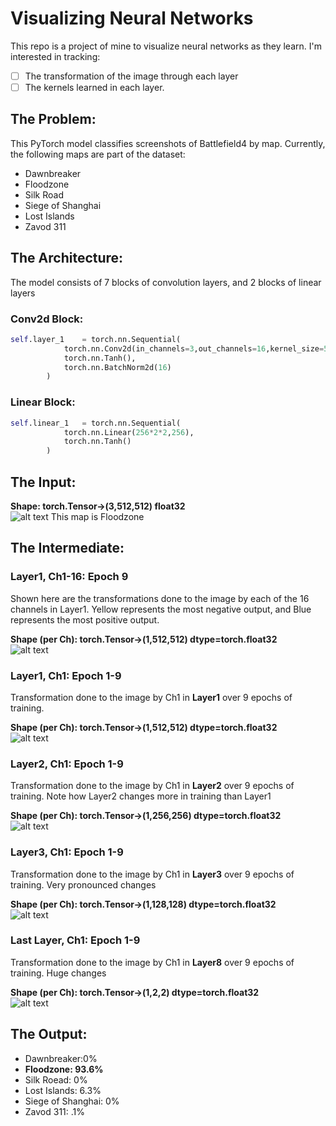# Visualizing Neural Networks
This repo is a project of mine to visualize neural networks as they learn. I'm interested in tracking:
- [ ] The transformation of the image through each layer
- [ ] The kernels learned in each layer.

## The Problem: 
This PyTorch model classifies screenshots of Battlefield4 by map. 
Currently, the following maps are part of the dataset:
- Dawnbreaker
- Floodzone
- Silk Road
- Siege of Shanghai
- Lost Islands
- Zavod 311

## The Architecture: 
The model consists of 7 blocks of convolution layers, and 2 blocks of linear layers  
### Conv2d Block:
```python
self.layer_1    = torch.nn.Sequential(
            torch.nn.Conv2d(in_channels=3,out_channels=16,kernel_size=5,stride=1,padding=2,bias=True),
            torch.nn.Tanh(),
            torch.nn.BatchNorm2d(16)
        )
```  
### Linear Block:
```python
self.linear_1   = torch.nn.Sequential(
            torch.nn.Linear(256*2*2,256),
            torch.nn.Tanh()
        )
```
## The Input:    
**Shape: torch.Tensor->(3,512,512) float32**  
![alt text](https://github.com/steinshark/VisualizedML/blob/main/BaseImg.jpg?raw=true)
This map is Floodzone
## The Intermediate: 

### Layer1, Ch1-16: Epoch 9
Shown here are the transformations done to the image by each of the 16 channels in Layer1. Yellow represents the most negative output, and Blue represents the most positive output.  

**Shape (per Ch): torch.Tensor->(1,512,512) dtype=torch.float32**  
![alt text](https://github.com/steinshark/VisualizedML/blob/main/Layer1_ep0.jpg?raw=true)


### Layer1, Ch1: Epoch 1-9
Transformation done to the image by Ch1 in **Layer1** over 9 epochs of training.  

**Shape (per Ch): torch.Tensor->(1,512,512) dtype=torch.float32**  
![alt text](https://github.com/steinshark/VisualizedML/blob/main/Layer1_ch1.jpg?raw=true)


### Layer2, Ch1: Epoch 1-9
Transformation done to the image by Ch1 in **Layer2** over 9 epochs of training. Note how Layer2 changes more in training than Layer1  

**Shape (per Ch): torch.Tensor->(1,256,256) dtype=torch.float32**  
![alt text](https://github.com/steinshark/VisualizedML/blob/main/Layer2_ch1.jpg?raw=true)


### Layer3, Ch1: Epoch 1-9
Transformation done to the image by Ch1 in **Layer3** over 9 epochs of training. Very pronounced changes

**Shape (per Ch): torch.Tensor->(1,128,128) dtype=torch.float32**  
![alt text](https://github.com/steinshark/VisualizedML/blob/main/Layer3_ch1.jpg?raw=true)


### Last Layer, Ch1: Epoch 1-9
Transformation done to the image by Ch1 in **Layer8** over 9 epochs of training. Huge changes

**Shape (per Ch): torch.Tensor->(1,2,2) dtype=torch.float32**  
![alt text](https://github.com/steinshark/VisualizedML/blob/main/Layer8_ch1.jpg?raw=true)

## The Output:

- Dawnbreaker:0%
- **Floodzone: 93.6%**
- Silk Roead: 0%
- Lost Islands: 6.3%
- Siege of Shanghai: 0%
- Zavod 311: .1%